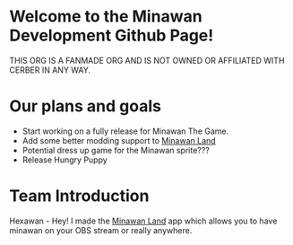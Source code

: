 # Welcome to the Minawan Development Github Page!

THIS ORG IS A FANMADE ORG AND IS NOT OWNED OR AFFILIATED WITH CERBER IN ANY WAY.


# Our plans and goals

- Start working on a fully release for Minawan The Game.
- Add some better modding support to [Minawan Land](https://github.com/MinawanDevelopment/MinawanLand)
- Potential dress up game for the Minawan sprite???
- Release Hungry Puppy

# Team Introduction

Hexawan - Hey! I made the [Minawan Land](https://github.com/MinawanDevelopment/MinawanLand) app which allows you to have minawan on your OBS stream or really anywhere.
